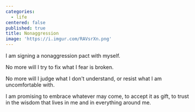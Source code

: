 ```yaml
---
categories:
  - life
centered: false
published: true
title: Nonaggression
image: 'https://i.imgur.com/RAVsrXn.png'
---
```

I am signing 
a nonaggression pact 
with myself. 

No more 
will I try to fix 
what I fear is broken.

No more will I judge 
what I don't understand, 
or resist what I am 
uncomfortable with.

I am promising 
to embrace whatever may come, 
to accept it as gift, 
to trust in the wisdom 
that lives in me 
and in everything around me.